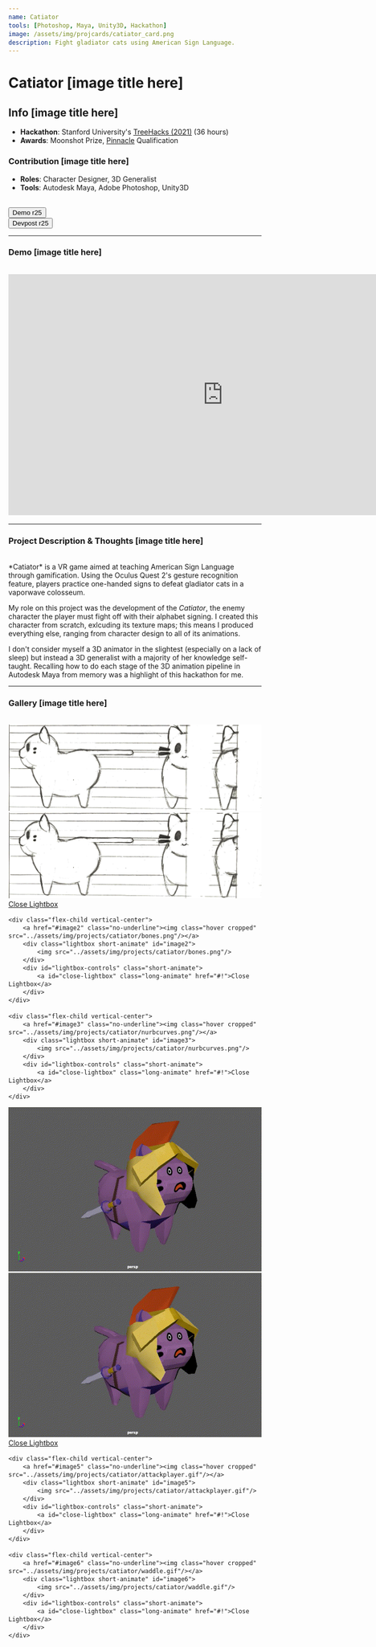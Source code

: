 ```yaml
---
name: Catiator
tools: [Photoshop, Maya, Unity3D, Hackathon]
image: /assets/img/projcards/catiator_card.png
description: Fight gladiator cats using American Sign Language.
---
```

<link rel="stylesheet" href="../assets/css/mystyle.css">
<link rel="stylesheet" href="../assets/css/hoverimg.css">

# Catiator [image title here]
## Info [image title here]
- **Hackathon**: Stanford University's [TreeHacks (2021)](https://devpost.com/software/catiator) (36 hours)
- **Awards**: Moonshot Prize, [Pinnacle](https://pinnacle.us.org/) Qualification


### Contribution [image title here]
- **Roles**: Character Designer, 3D Generalist
- **Tools**: Autodesk Maya, Adobe Photoshop, Unity3D

<br>

<div class="flex-container">
    <div class="flex-child vertical-center">
        <a class="no-underline" href="https://www.youtube.com/watch?v=_OPf_EpcgpE">
            <button class="btn">
            <span class="btn__content">Demo</span>
            <span class="btn__glitch"></span>
            <span class="btn__label">r25</span>
            </button>
        </a>
    </div>
    <div class="flex-child vertical-center">
        <a class="no-underline" href="https://devpost.com/software/catiator">
            <button class="btn">
            <span class="btn__content">Devpost</span>
            <span class="btn__glitch"></span>
            <span class="btn__label">r25</span>
            </button>
        </a>
    </div>
</div>

<hr class="icon">

### Demo [image title here]
<br>
<iframe width="854" height="480" src="https://www.youtube.com/embed/_OPf_EpcgpE" title="YouTube video player" frameborder="0" allow="accelerometer; autoplay; clipboard-write; encrypted-media; gyroscope; picture-in-picture" allowfullscreen></iframe>

<hr class="icon">

### Project Description & Thoughts [image title here]
<br>
*Catiator* is a VR game aimed at teaching American Sign Language through gamification. Using the Oculus Quest 2's gesture recognition feature, players practice one-handed signs to defeat gladiator cats in a vaporwave colosseum.

My role on this project was the development of the *Catiator*, the enemy character the player must fight off with their alphabet signing. I created this character from scratch, exlcuding its texture maps; this means I produced everything else, ranging from character design to all of its animations.

I don't consider myself a 3D animator in the slightest (especially on a lack of sleep) but instead a 3D generalist with a majority of her knowledge self-taught. Recalling how to do each stage of the 3D animation pipeline in Autodesk Maya from memory was a highlight of this hackathon for me.

<hr class="icon">

### Gallery [image title here]
<br>

<div class="flex-container">
    <div class="flex-child vertical-center">
        <a href="#image1" class="no-underline"><img class="hover cropped" src="../assets/img/projects/catiator/turnaround.png"/></a>
        <div class="lightbox short-animate" id="image1">
            <img src="../assets/img/projects/catiator/turnaround.png"/>
        </div>
        <div id="lightbox-controls" class="short-animate">
            <a id="close-lightbox" class="long-animate" href="#!">Close Lightbox</a>
        </div>
    </div>

    <div class="flex-child vertical-center">
        <a href="#image2" class="no-underline"><img class="hover cropped" src="../assets/img/projects/catiator/bones.png"/></a>
        <div class="lightbox short-animate" id="image2">
            <img src="../assets/img/projects/catiator/bones.png"/>
        </div>
        <div id="lightbox-controls" class="short-animate">
            <a id="close-lightbox" class="long-animate" href="#!">Close Lightbox</a>
        </div>
    </div>

    <div class="flex-child vertical-center">
        <a href="#image3" class="no-underline"><img class="hover cropped" src="../assets/img/projects/catiator/nurbcurves.png"/></a>
        <div class="lightbox short-animate" id="image3">
            <img src="../assets/img/projects/catiator/nurbcurves.png"/>
        </div>
        <div id="lightbox-controls" class="short-animate">
            <a id="close-lightbox" class="long-animate" href="#!">Close Lightbox</a>
        </div>
    </div>
</div>

<div class="flex-container">
    <div class="flex-child vertical-center">
        <a href="#image4" class="no-underline"><img class="hover cropped" src="../assets/img/projects/catiator/defeated.gif"/></a>
        <div class="lightbox short-animate" id="image4">
            <img src="../assets/img/projects/catiator/defeated.gif"/>
        </div>
        <div id="lightbox-controls" class="short-animate">
            <a id="close-lightbox" class="long-animate" href="#!">Close Lightbox</a>
        </div>
    </div>

    <div class="flex-child vertical-center">
        <a href="#image5" class="no-underline"><img class="hover cropped" src="../assets/img/projects/catiator/attackplayer.gif"/></a>
        <div class="lightbox short-animate" id="image5">
            <img src="../assets/img/projects/catiator/attackplayer.gif"/>
        </div>
        <div id="lightbox-controls" class="short-animate">
            <a id="close-lightbox" class="long-animate" href="#!">Close Lightbox</a>
        </div>
    </div>

    <div class="flex-child vertical-center">
        <a href="#image6" class="no-underline"><img class="hover cropped" src="../assets/img/projects/catiator/waddle.gif"/></a>
        <div class="lightbox short-animate" id="image6">
            <img src="../assets/img/projects/catiator/waddle.gif"/>
        </div>
        <div id="lightbox-controls" class="short-animate">
            <a id="close-lightbox" class="long-animate" href="#!">Close Lightbox</a>
        </div>
    </div> 
</div>